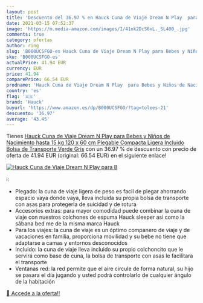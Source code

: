 ```yaml
---
layout: post
title: 'Descuento del 36.97 % en Hauck Cuna de Viaje Dream N Play  para B'
date: 2021-03-15 07:52:37
image: 'https://m.media-amazon.com/images/I/41nk2DcS6xL._SL400_.jpg'
comments: true
category: ofertas
author: ring
slug: 'B000UCSFGO-es Hauck Cuna de Viaje Dream N Play para Bebes y Niños de...'
sku: 'B000UCSFGO-es'
actualPrice: 41.94 EUR
currency: EUR
price: 41.94
comparePrice: 66.54 EUR
prodname: 'Hauck Cuna de Viaje Dream N Play  para Bebes y Niños de Nacimiento hasta 15 kg  120 x 60 cm  Plegable  Compacta  Ligera  Incluido Bolsa de Transporte  Verde Gris'
country: 'es'
flag: '🇪🇸'
brand: 'Hauck'
buyurl: 'https://www.amazon.es/dp/B000UCSFGO/?tag=tolees-21'
descuento: '36.97'
average: '43.45'
---
```


Tienes [Hauck Cuna de Viaje Dream N Play  para Bebes y Niños de Nacimiento hasta 15 kg  120 x 60 cm  Plegable  Compacta  Ligera  Incluido Bolsa de Transporte  Verde Gris](https://www.amazon.es/dp/B000UCSFGO/?tag=tolees-21) con un 36.97 % de descuento con precio de oferta de 41.94 EUR (original: 66.54 EUR) en el siguiente enlace!

[![Hauck Cuna de Viaje Dream N Play  para B](https://m.media-amazon.com/images/I/41nk2DcS6xL._SL400_.jpg)](https://www.amazon.es/dp/B000UCSFGO/?tag=tolees-21)

ℹ️:

- Plegado: la cuna de viaje ligera de peso es facil de plegar ahorrando espacio vaya donde vaya, lleva incluida su propia bolsa de transporte con asas para protegerla de suicidad y de rotura
- Accesorios extras: para mayor comodidad puede combinar la cuna de viaje con nuestros colchones de espuma Hauck sleeper asi como la sábana bed me de la misma marca Hauck
- Para los viajes: la cuna de viaje es un óptimo companero de viaje y de vacaciones en familia, proporciona movilidad y su bebe no tiene que adaptarse a camas y entornos desconocidos
- Incluido: la cuna de viaje lleva incluido su propio colchoncito que le servirá como base de cuna, la bolsa de transporte con asas le facilitara el transporte
- Ventanas red: la red permite que el aire circule de forma natural, su hijo se pasara el día jugando y usted podrá controlarlo de cualquier ángulo de la habitación

[🛒 Accede a la oferta!!](https://www.amazon.es/dp/B000UCSFGO/?tag=tolees-21)
